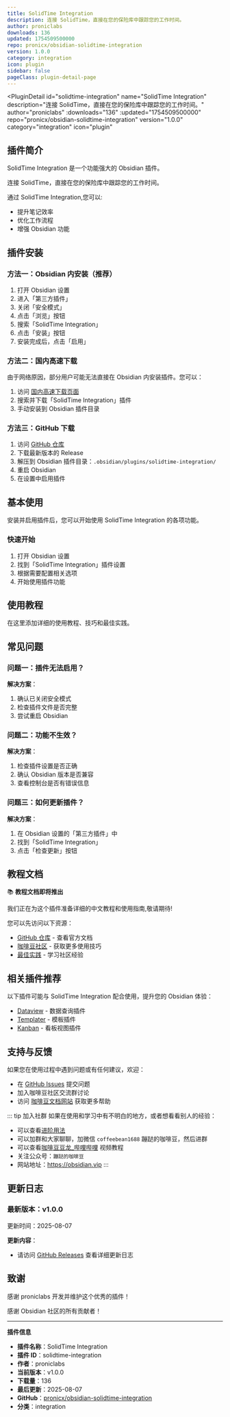 ```yaml
---
title: SolidTime Integration
description: 连接 SolidTime，直接在您的保险库中跟踪您的工作时间。
author: proniclabs
downloads: 136
updated: 1754509500000
repo: pronicx/obsidian-solidtime-integration
version: 1.0.0
category: integration
icon: plugin
sidebar: false
pageClass: plugin-detail-page
---
```


<PluginDetail
  id="solidtime-integration"
  name="SolidTime Integration"
  description="连接 SolidTime，直接在您的保险库中跟踪您的工作时间。"
  author="proniclabs"
  :downloads="136"
  :updated="1754509500000"
  repo="pronicx/obsidian-solidtime-integration"
  version="1.0.0"
  category="integration"
  icon="plugin"
>

<!-- AUTO_GENERATED_START -->
## 插件简介

SolidTime Integration 是一个功能强大的 Obsidian 插件。

连接 SolidTime，直接在您的保险库中跟踪您的工作时间。

通过 SolidTime Integration,您可以:

- 提升笔记效率
- 优化工作流程
- 增强 Obsidian 功能

<!-- AUTO_GENERATED_END -->

<!-- AUTO_GENERATED_START -->
## 插件安装

### 方法一：Obsidian 内安装（推荐）

1. 打开 Obsidian 设置
2. 进入「第三方插件」
3. 关闭「安全模式」
4. 点击「浏览」按钮
5. 搜索「SolidTime Integration」
6. 点击「安装」按钮
7. 安装完成后，点击「启用」

### 方法二：国内高速下载

由于网络原因，部分用户可能无法直接在 Obsidian 内安装插件。您可以：

1. 访问 [国内高速下载页面](/zh/documentation/obsidian-plugins-download.html)
2. 搜索并下载「SolidTime Integration」插件
3. 手动安装到 Obsidian 插件目录

### 方法三：GitHub 下载

1. 访问 [GitHub 仓库](https://github.com/pronicx/obsidian-solidtime-integration)
2. 下载最新版本的 Release
3. 解压到 Obsidian 插件目录：`.obsidian/plugins/solidtime-integration/`
4. 重启 Obsidian
5. 在设置中启用插件

## 基本使用

安装并启用插件后，您可以开始使用 SolidTime Integration 的各项功能。

### 快速开始

1. 打开 Obsidian 设置
2. 找到「SolidTime Integration」插件设置
3. 根据需要配置相关选项
4. 开始使用插件功能

<!-- AUTO_GENERATED_END -->

<!-- CUSTOM_CONTENT_START:tutorial -->
## 使用教程

在这里添加详细的使用教程、技巧和最佳实践。

<!-- CUSTOM_CONTENT_END:tutorial -->

<!-- SHARED_CONTENT_START -->
## 常见问题

### 问题一：插件无法启用？

**解决方案**：
1. 确认已关闭安全模式
2. 检查插件文件是否完整
3. 尝试重启 Obsidian

### 问题二：功能不生效？

**解决方案**：
1. 检查插件设置是否正确
2. 确认 Obsidian 版本是否兼容
3. 查看控制台是否有错误信息

### 问题三：如何更新插件？

**解决方案**：
1. 在 Obsidian 设置的「第三方插件」中
2. 找到「SolidTime Integration」
3. 点击「检查更新」按钮

## 教程文档

📚 **教程文档即将推出**

我们正在为这个插件准备详细的中文教程和使用指南,敬请期待!

您可以先访问以下资源：
- [GitHub 仓库](https://github.com/pronicx/obsidian-solidtime-integration) - 查看官方文档
- [咖啡豆社区](/zh/bases/) - 获取更多使用技巧
- [最佳实践](/zh/best-practices/) - 学习社区经验

## 相关插件推荐

以下插件可能与 SolidTime Integration 配合使用，提升您的 Obsidian 体验：

- [Dataview](/zh/plugins/dataview.html) - 数据查询插件
- [Templater](/zh/plugins/templater-obsidian.html) - 模板插件
- [Kanban](/zh/plugins/obsidian-kanban.html) - 看板视图插件

## 支持与反馈

如果您在使用过程中遇到问题或有任何建议，欢迎：

- 在 [GitHub Issues](https://github.com/pronicx/obsidian-solidtime-integration/issues) 提交问题
- 加入咖啡豆社区交流群讨论
- 访问 [咖啡豆文档网站](https://obsidian.vip) 获取更多帮助

::: tip 加入社群
如果在使用和学习中有不明白的地方，或者想看看别人的经验：
- 可以查看[进阶用法](/zh/advanced)
- 可以加群和大家聊聊，加微信 `coffeebean1688` 蹦跶的咖啡豆，然后进群
- 可以查看[咖啡豆豆龙_哔哩哔哩](https://space.bilibili.com/618777356) 视频教程
- 关注公众号：`蹦跶的咖啡豆`
- 网站地址：https://obsidian.vip
:::
<!-- SHARED_CONTENT_END -->

<!-- AUTO_GENERATED_START -->
## 更新日志

### 最新版本：v1.0.0

更新时间：2025-08-07

**更新内容**：
- 请访问 [GitHub Releases](https://github.com/pronicx/obsidian-solidtime-integration/releases) 查看详细更新日志

## 致谢

感谢 proniclabs 开发并维护这个优秀的插件！

感谢 Obsidian 社区的所有贡献者！

---

**插件信息**
- **插件名称**：SolidTime Integration
- **插件 ID**：solidtime-integration
- **作者**：proniclabs
- **当前版本**：v1.0.0
- **下载量**：136
- **最后更新**：2025-08-07
- **GitHub**：[pronicx/obsidian-solidtime-integration](https://github.com/pronicx/obsidian-solidtime-integration)
- **分类**：integration
<!-- AUTO_GENERATED_END -->

</PluginDetail>

